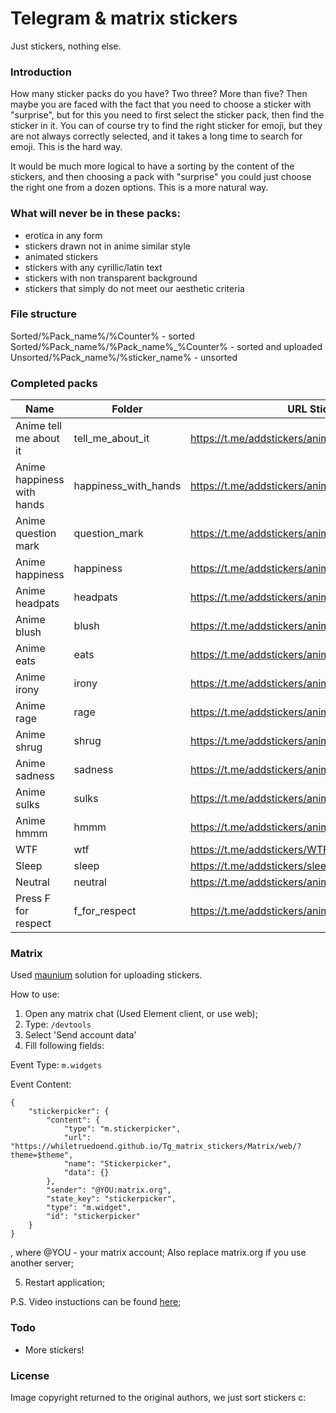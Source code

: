# Telegram & matrix stickers
Just stickers, nothing else.

### Introduction
How many sticker packs do you have?  Two three?  More than five?  Then maybe you are faced with the fact that you need to choose a sticker with "surprise", but for this you need to first select the sticker pack, then find the sticker in it.  You can of course try to find the right sticker for emoji, but they are not always correctly selected, and it takes a long time to search for emoji.  This is the hard way.

It would be much more logical to have a sorting by the content of the stickers, and then choosing a pack with "surprise" you could just choose the right one from a dozen options.  This is a more natural way.

### What will never be in these packs:
* erotica in any form
* stickers drawn not in anime similar style
* animated stickers
* stickers with any cyrillic/latin text 
* stickers with non transparent background
* stickers that simply do not meet our aesthetic criteria

### File structure

Sorted/%Pack_name%/%Counter%              -  sorted
Sorted/%Pack_name%/%Pack_name%_%Counter%  -  sorted and uploaded
Unsorted/%Pack_name%/%sticker_name%       -  unsorted

### Completed packs
| Name                       | Folder               | URL Stickers                                        |
| ------                     | ------               | ------                                              |
| Anime tell me about it     | tell_me_about_it     | https://t.me/addstickers/anime_tell_me_about_it     |
| Anime happiness with hands | happiness_with_hands | https://t.me/addstickers/anime_happiness_with_hands |
| Anime question mark        | question_mark        | https://t.me/addstickers/anime_question_mark        |
| Anime happiness            | happiness            | https://t.me/addstickers/anime_happiness            |
| Anime headpats             | headpats             | https://t.me/addstickers/anime_headpats             |
| Anime blush                | blush                | https://t.me/addstickers/anime_blush                |
| Anime eats                 | eats                 | https://t.me/addstickers/anime_eats                 |
| Anime irony                | irony                | https://t.me/addstickers/anime_irony                |
| Anime rage                 | rage                 | https://t.me/addstickers/anime_rage                 |
| Anime shrug                | shrug                | https://t.me/addstickers/anime_shrug                |
| Anime sadness              | sadness              | https://t.me/addstickers/anime_sadness              |
| Anime sulks                | sulks                | https://t.me/addstickers/anime_sulks                |
| Anime hmmm                 | hmmm                 | https://t.me/addstickers/anime_hmmm                 |
| WTF                        | wtf                  | https://t.me/addstickers/WTF_anime_reaction         |
| Sleep                      | sleep                | https://t.me/addstickers/sleep_anime_reaction       |
| Neutral                    | neutral              | https://t.me/addstickers/anime_neutral_reaction     |
| Press F for respect        | f_for_respect        | https://t.me/addstickers/anime_f_for_respect        |

### Matrix

Used [maunium](https://github.com/maunium/stickerpicker) solution for uploading stickers.

How to use:

1. Open any matrix chat (Used Element client, or use web);
2. Type: `/devtools`
3. Select 'Send account data'
4. Fill following fields:

Event Type:
`m.widgets`

Event Content:
```
{
	"stickerpicker": {
		"content": {
			"type": "m.stickerpicker",
			"url": "https://whiletruedoend.github.io/Tg_matrix_stickers/Matrix/web/?theme=$theme",
			"name": "Stickerpicker",
			"data": {}
		},
		"sender": "@YOU:matrix.org",
		"state_key": "stickerpicker",
		"type": "m.widget",
		"id": "stickerpicker"
	}
}
```
, where @YOU - your matrix account; Also replace matrix.org if you use another server;

5. Restart application;

P.S. Video instuctions can be found [here](https://youtu.be/Yz3H6KJTEI0?t=457);

### Todo
 - More stickers!

### License
Image copyright returned to the original authors, we just sort stickers c:
